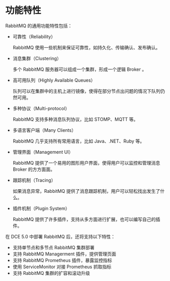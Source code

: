# 功能特性

RabbitMQ 的通用功能特性包括：

- 可靠性（Reliability）
   
  RabbitMQ 使用一些机制来保证可靠性，如持久化、传输确认、发布确认。

- 消息集群（Clustering）

  多个 RabbitMQ 服务器可以组成一个集群，形成一个逻辑 Broker 。

- 高可用队列（Highly Available Queues）

  队列可以在集群中的主机上进行镜像，使得在部分节点出问题的情况下队列仍然可用。

- 多种协议（Multi-protocol）

  RabbitMQ 支持多种消息队列协议，比如 STOMP、MQTT 等。

- 多语言客户端（Many Clients）

  RabbitMQ 几乎支持所有常用语言，比如 Java、.NET、Ruby 等。

- 管理界面（Management UI）

  RabbitMQ 提供了一个易用的图形用户界面，使得用户可以监控和管理消息 Broker 的方方面面。

- 跟踪机制（Tracing）

  如果消息异常，RabbitMQ 提供了消息跟踪机制，用户可以轻松找出发生了什么。

- 插件机制（Plugin System）

  RabbitMQ 提供了许多插件，支持从多方面进行扩展，也可以编写自己的插件。

在 DCE 5.0 中部署 RabbitMQ 后，还将支持以下特性：

- 支持单节点和多节点 RabbitMQ 集群部署
- 支持 RabbitMQ Managerment 插件，提供管理页面
- 支持 RabbitMQ Prometheus 插件，暴露监控指标
- 使用 ServiceMonitor 对接 Prometheus 抓取指标
- 支持 RabbitMQ 集群的扩容和滚动升级
